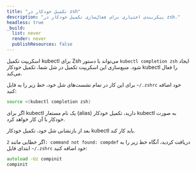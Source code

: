 ```yaml
---
title: "تکمیل خودکار در zsh"
description: "پیکربندی اختیاری برای فعال‌سازی تکمیل خودکار در zsh."
headless: true
_build:
  list: never
  render: never
  publishResources: false
---
```


اسکریپت تکمیل kubectl برای Zsh می‌تواند با دستور `kubectl completion zsh` ایجاد شود. منبع‌سازی این اسکریپت تکمیل در شل شما، تکمیل خودکار kubectl را فعال می‌کند.

برای این کار در تمام نشست‌های شل خود، خط زیر را به فایل `~/.zshrc` خود اضافه کنید:

```zsh
source <(kubectl completion zsh)
```

اگر برای kubectl یک نام مستعار (alias) دارید، تکمیل خودکار kubectl به صورت خودکار با آن کار خواهد کرد.

بعد از بازنشانی شل خود، تکمیل خودکار kubectl باید کار کند.

اگر خطایی مانند `2: command not found: compdef` دریافت کردید، آنگاه خط زیر را به ابتدای فایل `~/.zshrc` خود اضافه کنید:

```zsh
autoload -Uz compinit
compinit
```

